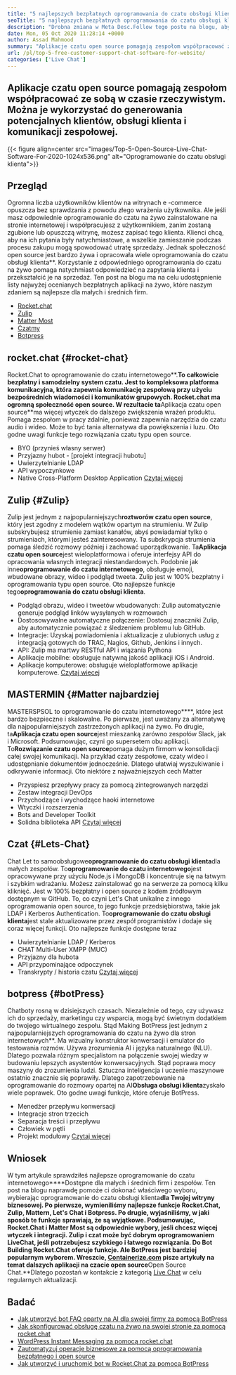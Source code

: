 ```yaml
---
title: "5 najlepszych bezpłatnych oprogramowania do czatu obsługi klienta dla strony internetowej" 
seoTitle: "5 najlepszych bezpłatnych oprogramowania do czatu obsługi klienta dla strony internetowej" 
description: "Drobna zmiana w Meta Desc.Follow tego postu na blogu, aby dowiedzieć się o 5 najlepszych bezpłatnych oprogramowania do czatu obsługi klienta. Te narzędzia ułatwiają przedstawiciela obsługi klienta i napędzają sprzedaż." 
date: Mon, 05 Oct 2020 11:28:14 +0000
author: Assad Mahmood
summary: "Aplikacje czatu open source pomagają zespołom współpracować ze sobą w czasie rzeczywistym. Można je wykorzystać do generowania potencjalnych klientów, obsługi klienta i komunikacji zespołowej." 
url: /pl/top-5-free-customer-support-chat-software-for-website/
categories: ['Live Chat']
---
```


## Aplikacje czatu open source pomagają zespołom współpracować ze sobą w czasie rzeczywistym. Można je wykorzystać do generowania potencjalnych klientów, obsługi klienta i komunikacji zespołowej.

{{< figure align=center src="images/Top-5-Open-Source-Live-Chat-Software-For-2020-1024x536.png" alt="Oprogramowanie do czatu obsługi klienta">}}


## Przegląd
Ogromna liczba użytkowników klientów na witrynach e -commerce opuszcza bez sprawdzania z powodu złego wrażenia użytkownika. Ale jeśli masz odpowiednie oprogramowanie do czatu na żywo zainstalowane na stronie internetowej i współpracujesz z użytkownikiem, zanim zostaną zgubione lub opuszczą witrynę, możesz zapisać tego klienta. Klienci chcą, aby na ich pytania były natychmiastowe, a wszelkie zamieszanie podczas procesu zakupu mogą spowodować utratę sprzedaży. Jednak społeczność open source jest bardzo żywa i opracowała wiele oprogramowania do czatu obsługi klienta**.
Korzystanie z odpowiedniego oprogramowania do czatu na żywo pomaga natychmiast odpowiedzieć na zapytania klienta i przekształcić je na sprzedaż. Ten post na blogu ma na celu udostępnienie listy najwyżej ocenianych bezpłatnych aplikacji na żywo, które naszym zdaniem są najlepsze dla małych i średnich firm.
  * [Rocket.chat][1]
  * [Zulip][2]
  * [Matter Most][3]
  * [Czatmy][4]
  * [Botpress][5]

## **rocket.chat** {#rocket-chat}
Rocket.Chat to oprogramowanie do czatu internetowego**.**To całkowicie bezpłatny i samodzielny system czatu. Jest to kompleksowa platforma komunikacyjna, która zapewnia komunikację zespołową przy użyciu bezpośrednich wiadomości i komunikatów grupowych.
Rocket.chat ma ogromną społeczność open source. W rezultacie ta**Aplikacja czatu open source**ma więcej wtyczek do dalszego zwiększenia wrażeń produktu. Pomaga zespołom w pracy zdalnie, ponieważ zapewnia narzędzia do czatu audio i wideo. Może to być tania alternatywa dla powiększenia i luzu. Oto godne uwagi funkcje tego rozwiązania czatu typu open source.
  * BYO (przynieś własny serwer)
  * Przyjazny hubot - [projekt integracji hubotu]
  * Uwierzytelnianie LDAP
  * API wypoczynkowe
  * Native Cross-Platform Desktop Application
    [Czytaj więcej][6]

## **Zulip** {#Zulip}
Zulip jest jednym z najpopularniejszych**roztworów czatu open source**, który jest zgodny z modelem wątków opartym na strumieniu. W Zulip subskrybujesz strumienie zamiast kanałów, abyś powiadamiał tylko o strumieniach, którymi jesteś zainteresowany. Ta subskrypcja strumienia pomaga śledzić rozmowy później i zachować uporządkowanie.
Ta**Aplikacja czatu open source**jest wieloplatformowa i oferuje interfejsy API do opracowania własnych integracji niestandardowych. Podobnie jak inne**oprogramowanie do czatu internetowego**, obsługuje emoji, wbudowane obrazy, wideo i podgląd tweeta. Zulip jest w 100% bezpłatny i oprogramowania typu open source. Oto najlepsze funkcje tego**oprogramowania do czatu obsługi klienta**.
  * Podgląd obrazu, wideo i tweetów wbudowanych: Zulip automatycznie generuje podgląd linków wysyłanych w rozmowach
  * Dostosowywalne automatyczne połączenie: Dostosuj znaczniki Zulip, aby automatycznie powiązać z śledzeniem problemu lub GitHub.
  * Integracje: Uzyskaj powiadomienia i aktualizacje z ulubionych usług z integracją gotowych do TRAC, Nagios, Github, Jenkins i innych.
  * API: Zulip ma martwy RESTful API i wiązania Pythona
  * Aplikacje mobilne: obsługuje natywną jakość aplikacji iOS i Android.
  * Aplikacje komputerowe: obsługuje wieloplatformowe aplikacje komputerowe.
    [Czytaj więcej][7]

## **MASTERMIN** {#Matter najbardziej
MASTERSPSOL to oprogramowanie do czatu internetowego****, które jest bardzo bezpieczne i skalowalne. Po pierwsze, jest uważany za alternatywę dla najpopularniejszych zastrzeżonych aplikacji na żywo. Po drugie, ta**Aplikacja czatu open source**jest mieszanką zarówno zespołów Slack, jak i Microsoft. Podsumowując, czyni go supersetem obu aplikacji.
To**Rozwiązanie czatu open source**pomaga dużym firmom w konsolidacji całej swojej komunikacji. Na przykład czaty zespołowe, czaty wideo i udostępnianie dokumentów jednocześnie. Dlatego ułatwiaj wyszukiwanie i odkrywanie informacji.
Oto niektóre z najważniejszych cech Matter
  * Przyspiesz przepływy pracy za pomocą zintegrowanych narzędzi
  * Zestaw integracji DevOps
  * Przychodzące i wychodzące haoki internetowe
  * Wtyczki i rozszerzenia
  * Bots and Developer Toolkit
  * Solidna biblioteka API
    [Czytaj więcej][8]

## **Czat** {#Lets-Chat}
Chat Let to samoobsługowe**oprogramowanie do czatu obsługi klienta**dla małych zespołów. To**oprogramowanie do czatu internetowego**jest opracowywane przy użyciu Node.js i MongoDB i koncentruje się na łatwym i szybkim wdrażaniu. Możesz zainstalować go na serwerze za pomocą kilku kliknięć. Jest w 100% bezpłatny i open source z kodem źródłowym dostępnym w GitHub.
To, co czyni Let's Chat unikalne z innego oprogramowania open source, to jego funkcje przedsiębiorstwa, takie jak LDAP i Kerberos Authentication. To**oprogramowanie do czatu obsługi klienta**jest stale aktualizowane przez zespół programistów i dodaje się coraz więcej funkcji. Oto najlepsze funkcje dostępne teraz
  * Uwierzytelnianie LDAP / Kerberos
  * CHAT Multi-User XMPP (MUC)
  * Przyjazny dla hubota
  * API przypominające odpoczynek
  * Transkrypty / historia czatu
    [Czytaj więcej][9]

## **botpress** {#botPress}
Chatboty rosną w dzisiejszych czasach. Niezależnie od tego, czy używasz ich do sprzedaży, marketingu czy wsparcia, mogą być świetnym dodatkiem do twojego wirtualnego zespołu.
Stąd Making BotPress jest jednym z najpopularniejszych oprogramowania do czatu na żywo dla stron internetowych**. Ma wizualny konstruktor konwersacji i emulator do testowania rozmów. Używa zrozumienia AI i języka naturalnego (NLU). Dlatego pozwala różnym specjalistom na połączenie swojej wiedzy w budowaniu lepszych asystentów konwersacyjnych. Stąd poprawa mocy maszyny do zrozumienia ludzi.
Sztuczna inteligencja i uczenie maszynowe ostatnio znacznie się poprawiły. Dlatego zapotrzebowanie na oprogramowanie do rozmowy opartej na AI**Obsługa obsługi klienta**zyskało wiele poprawek. Oto godne uwagi funkcje, które oferuje BotPress.
  * Menedżer przepływu konwersacji
  * Integracje stron trzecich
  * Separacja treści i przepływu
  * Człowiek w pętli
  * Projekt modułowy
    [Czytaj więcej][10]

## Wniosek
W tym artykule sprawdziłeś najlepsze oprogramowanie do czatu internetowego****Dostępne dla małych i średnich firm i zespołów. Ten post na blogu naprawdę pomoże ci dokonać właściwego wyboru, wybierając oprogramowanie do czatu obsługi klienta**dla Twojej witryny biznesowej. Po pierwsze, wymieniliśmy najlepsze funkcje Rocket.Chat, Zulip, Mattern, Let's Chat i Botpress. Po drugie, wyjaśniliśmy, w jaki sposób te funkcje sprawiają, że są wyjątkowe. Podsumowując, Rocket.Chat i Matter Most są odpowiednie wybory, jeśli chcesz więcej wtyczek i integracji. Zulip i czat może być dobrym oprogramowaniem LiveChat, jeśli potrzebujesz szybkiego i łatwego rozwiązania. Do Bot Building Rocket.Chat oferuje funkcje. Ale BotPress jest bardziej popularnym wyborem.
Wreszcie, [**Containerize.com**][11] pisze artykuły na temat dalszych aplikacji na czacie open source**Open Source Chat.**Dlatego pozostań w kontakcie z kategorią [Live Chat][12] w celu regularnych aktualizacji.

## Badać
  * [Jak utworzyć bot FAQ oparty na AI dla swojej firmy za pomocą BotPress][13]
  * [Jak skonfigurować obsługę czatu na żywo na swojej stronie za pomocą rocket.chat][14]
  * [WordPress Instant Messaging za pomocą rocket.chat][15]
  * [Zautomatyzuj operacje biznesowe za pomocą oprogramowania bezpłatnego i open source][16]
  * [Jak utworzyć i uruchomić bot w Rocket.Chat za pomocą BotPress][17]

  
[1]: #rocket-chat
[2]: #zulip
[3]: #mattermost
[4]: #lets-chat
[5]: #botpress
[6]: https://products.containerize.com/live-chat/rocketchat
[7]: https://products.containerize.com/live-chat/zulip
[8]: https://products.containerize.com/live-chat/mattermost
[9]: https://products.containerize.com/live-chat/lets-chat
[10]: https://products.containerize.com/live-chat/botpress
[11]: https://www.containerize.com/
[12]: https://products.containerize.com/live-chat/
[13]: https://blog.containerize.com/live-chat/how-to-create-an-ai-based-faq-bot-for-your-business-using-botpress/
[14]: https://blog.containerize.com/live-chat/how-to-setup-live-chat-software-on-website-rocket-chat/
[15]: https://blog.containerize.com/blogging/instantly-communicate-with-customers-using-wordpress-and-rocket-chat/
[16]: https://blog.containerize.com/blogging/automate-business-operations-using-open-source-software/
[17]: https://blog.containerize.com/live-chat/how-to-create-and-run-a-bot-in-rocket-chat-using-botpress/
